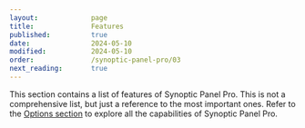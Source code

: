 ```yaml
---
layout:             page
title:              Features
published:          true
date:               2024-05-10
modified:           2024-05-10
order:              /synoptic-panel-pro/03
next_reading:       true
---
```

This section contains a list of features of Synoptic Panel Pro. This is not a comprehensive list, but just a reference to the most important ones. Refer to the [Options section](../options) to explore all the capabilities of Synoptic Panel Pro.